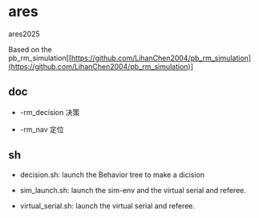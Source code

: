 # ares

ares2025

Based on the pb_rm_simulation[[https://github.com/LihanChen2004/pb_rm_simulation](https://github.com/LihanChen2004/pb_rm_simulation)]

## doc

- -rm_decision   决策

- -rm_nav        定位

## sh

- decision.sh: launch the Behavior tree to make a dicision

- sim_launch.sh: launch the sim-env and the virtual serial and referee.

- virtual_serial.sh: launch the virtual serial and referee.

